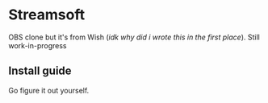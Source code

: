 # Streamsoft
OBS clone but it's from Wish (*idk why did i wrote this in the first place*). Still work-in-progress

## Install guide
Go figure it out yourself.
